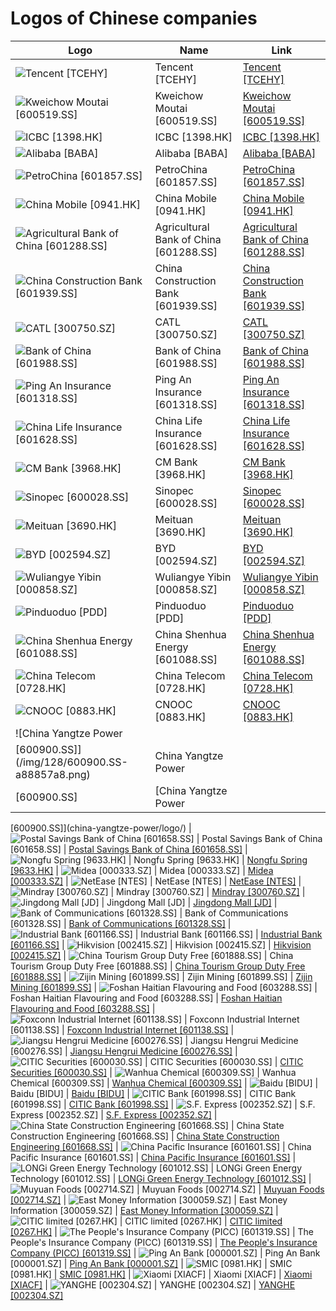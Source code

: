 # Logos of Chinese companies

| Logo | Name  | Link |
| ---- | ----  | ---- |
| ![Tencent [TCEHY]](/img/128/TCEHY-00d25bae.png) | Tencent [TCEHY] | [Tencent [TCEHY]](tencent/logo/)
| ![Kweichow Moutai [600519.SS]](/img/128/600519.SS-e2444777.png) | Kweichow Moutai [600519.SS] | [Kweichow Moutai [600519.SS]](kweichow-moutai/logo/)
| ![ICBC [1398.HK]](/img/128/1398.HK-018ff6b4.png) | ICBC [1398.HK] | [ICBC [1398.HK]](icbc/logo/)
| ![Alibaba [BABA]](/img/128/BABA-9d5b9ce2.png) | Alibaba [BABA] | [Alibaba [BABA]](alibaba/logo/)
| ![PetroChina [601857.SS]](/img/128/601857.SS-8ed84975.png) | PetroChina [601857.SS] | [PetroChina [601857.SS]](petro-china/logo/)
| ![China Mobile [0941.HK]](/img/128/0941.HK-778dc567.png) | China Mobile [0941.HK] | [China Mobile [0941.HK]](china-mobile/logo/)
| ![Agricultural Bank of China [601288.SS]](/img/128/601288.SS-c2af83da.png) | Agricultural Bank of China [601288.SS] | [Agricultural Bank of China [601288.SS]](agricultural-bank-of-china/logo/)
| ![China Construction Bank [601939.SS]](/img/128/601939.SS-f0328539.png) | China Construction Bank [601939.SS] | [China Construction Bank [601939.SS]](china-construction-bank/logo/)
| ![CATL [300750.SZ]](/img/128/300750.SZ-8600777c.png) | CATL [300750.SZ] | [CATL [300750.SZ]](catl/logo/)
| ![Bank of China [601988.SS]](/img/128/601988.SS-8ff439e0.png) | Bank of China [601988.SS] | [Bank of China [601988.SS]](bank-of-china/logo/)
| ![Ping An Insurance [601318.SS]](/img/128/601318.SS-df827762.png) | Ping An Insurance [601318.SS] | [Ping An Insurance [601318.SS]](ping-an-insurance/logo/)
| ![China Life Insurance [601628.SS]](/img/128/601628.SS-b2eaeaa0.png) | China Life Insurance [601628.SS] | [China Life Insurance [601628.SS]](china-life-insurance/logo/)
| ![CM Bank [3968.HK]](/img/128/3968.HK-b1d727bd.png) | CM Bank [3968.HK] | [CM Bank [3968.HK]](cm-bank/logo/)
| ![Sinopec [600028.SS]](/img/128/600028.SS-c8a82512.png) | Sinopec [600028.SS] | [Sinopec [600028.SS]](sinopec/logo/)
| ![Meituan [3690.HK]](/img/128/3690.HK-092d994f.png) | Meituan [3690.HK] | [Meituan [3690.HK]](meituan-dianping/logo/)
| ![BYD [002594.SZ]](/img/128/002594.SZ-20d68cd6.png) | BYD [002594.SZ] | [BYD [002594.SZ]](byd/logo/)
| ![Wuliangye Yibin [000858.SZ]](/img/128/000858.SZ-ac170b8d.png) | Wuliangye Yibin [000858.SZ] | [Wuliangye Yibin [000858.SZ]](wuliangye-yibin/logo/)
| ![Pinduoduo [PDD]](/img/128/PDD-fd3db421.png) | Pinduoduo [PDD] | [Pinduoduo [PDD]](pinduoduo/logo/)
| ![China Shenhua Energy [601088.SS]](/img/128/601088.SS-5b1e464c.png) | China Shenhua Energy [601088.SS] | [China Shenhua Energy [601088.SS]](china-shenhua-energy/logo/)
| ![China Telecom [0728.HK]](/img/128/0728.HK-f7bd78e6.png) | China Telecom [0728.HK] | [China Telecom [0728.HK]](china-telecom/logo/)
| ![CNOOC [0883.HK]](/img/128/0883.HK-ac3d65c9.png) | CNOOC [0883.HK] | [CNOOC [0883.HK]](cnooc/logo/)
| ![China Yangtze Power
 [600900.SS]](/img/128/600900.SS-a88857a8.png) | China Yangtze Power
 [600900.SS] | [China Yangtze Power
 [600900.SS]](china-yangtze-power/logo/)
| ![Postal Savings Bank of China
 [601658.SS]](/img/128/601658.SS-9df72303.png) | Postal Savings Bank of China
 [601658.SS] | [Postal Savings Bank of China
 [601658.SS]](postal-savings-bank-of-china/logo/)
| ![Nongfu Spring
 [9633.HK]](/img/128/9633.HK-b073d0e7.png) | Nongfu Spring
 [9633.HK] | [Nongfu Spring
 [9633.HK]](nongfu-spring/logo/)
| ![Midea [000333.SZ]](/img/128/000333.SZ-511160b4.png) | Midea [000333.SZ] | [Midea [000333.SZ]](midea/logo/)
| ![NetEase [NTES]](/img/128/NTES-9c151002.png) | NetEase [NTES] | [NetEase [NTES]](netease/logo/)
| ![Mindray [300760.SZ]](/img/128/300760.SZ-42317309.png) | Mindray [300760.SZ] | [Mindray [300760.SZ]](mindray/logo/)
| ![Jingdong Mall [JD]](/img/128/JD-de7a1903.png) | Jingdong Mall [JD] | [Jingdong Mall [JD]](jingdong-mall/logo/)
| ![Bank of Communications [601328.SS]](/img/128/601328.SS-11b4371e.png) | Bank of Communications [601328.SS] | [Bank of Communications [601328.SS]](bank-of-communications/logo/)
| ![Industrial Bank
 [601166.SS]](/img/128/601166.SS-b7256c1b.png) | Industrial Bank
 [601166.SS] | [Industrial Bank
 [601166.SS]](industrial-bank/logo/)
| ![Hikvision
 [002415.SZ]](/img/128/002415.SZ-91bd39c2.png) | Hikvision
 [002415.SZ] | [Hikvision
 [002415.SZ]](hikvision/logo/)
| ![China Tourism Group Duty Free [601888.SS]](/img/128/601888.SS-00c33189.png) | China Tourism Group Duty Free [601888.SS] | [China Tourism Group Duty Free [601888.SS]](china-tourism-group-duty-free/logo/)
| ![Zijin Mining [601899.SS]](/img/128/601899.SS-18337e88.png) | Zijin Mining [601899.SS] | [Zijin Mining [601899.SS]](zijin-mining/logo/)
| ![Foshan Haitian Flavouring and Food [603288.SS]](/img/128/603288.SS-43ebd14f.png) | Foshan Haitian Flavouring and Food [603288.SS] | [Foshan Haitian Flavouring and Food [603288.SS]](foshan-haitian-flavouring-and-food/logo/)
| ![Foxconn Industrial Internet
 [601138.SS]](/img/128/601138.SS-556f819e.png) | Foxconn Industrial Internet
 [601138.SS] | [Foxconn Industrial Internet
 [601138.SS]](foxconn-industrial-internet/logo/)
| ![Jiangsu Hengrui Medicine
 [600276.SS]](/img/128/600276.SS-e8f5e786.png) | Jiangsu Hengrui Medicine
 [600276.SS] | [Jiangsu Hengrui Medicine
 [600276.SS]](jiangsu-hengrui-medicine/logo/)
| ![CITIC Securities
 [600030.SS]](/img/128/600030.SS-a9b96f7c.png) | CITIC Securities
 [600030.SS] | [CITIC Securities
 [600030.SS]](citic-securities/logo/)
| ![Wanhua Chemical [600309.SS]](/img/128/600309.SS-ea388baf.png) | Wanhua Chemical [600309.SS] | [Wanhua Chemical [600309.SS]](wanhua-chemical/logo/)
| ![Baidu [BIDU]](/img/128/BIDU-0e308327.png) | Baidu [BIDU] | [Baidu [BIDU]](baidu/logo/)
| ![CITIC Bank [601998.SS]](/img/128/601998.SS-47de925f.png) | CITIC Bank [601998.SS] | [CITIC Bank [601998.SS]](citic-bank/logo/)
| ![S.F. Express
 [002352.SZ]](/img/128/002352.SZ-fd313845.png) | S.F. Express
 [002352.SZ] | [S.F. Express
 [002352.SZ]](sf-express/logo/)
| ![China State Construction Engineering [601668.SS]](/img/128/601668.SS-a612755a.png) | China State Construction Engineering [601668.SS] | [China State Construction Engineering [601668.SS]](china-state-construction-engineering/logo/)
| ![China Pacific Insurance [601601.SS]](/img/128/601601.SS-876f4e69.png) | China Pacific Insurance [601601.SS] | [China Pacific Insurance [601601.SS]](china-pacific-insurance/logo/)
| ![LONGi Green Energy Technology [601012.SS]](/img/128/601012.SS-061979ae.png) | LONGi Green Energy Technology [601012.SS] | [LONGi Green Energy Technology [601012.SS]](longi-green-energy-tech/logo/)
| ![Muyuan Foods
 [002714.SZ]](/img/128/002714.SZ-54ec4e4b.png) | Muyuan Foods
 [002714.SZ] | [Muyuan Foods
 [002714.SZ]](muyuan-foods/logo/)
| ![East Money Information [300059.SZ]](/img/128/300059.SZ-1108301b.png) | East Money Information [300059.SZ] | [East Money Information [300059.SZ]](east-money/logo/)
| ![CITIC limited [0267.HK]](/img/128/0267.HK-d2493f49.png) | CITIC limited [0267.HK] | [CITIC limited [0267.HK]](citic/logo/)
| ![The People's Insurance Company (PICC) [601319.SS]](/img/128/601319.SS-6ad442ba.png) | The People's Insurance Company (PICC) [601319.SS] | [The People's Insurance Company (PICC) [601319.SS]](peoples-insurance-company-picc/logo/)
| ![Ping An Bank
 [000001.SZ]](/img/128/000001.SZ-3c076268.png) | Ping An Bank
 [000001.SZ] | [Ping An Bank
 [000001.SZ]](ping-an-bank/logo/)
| ![SMIC [0981.HK]](/img/128/0981.HK-461ec1b5.png) | SMIC [0981.HK] | [SMIC [0981.HK]](smic/logo/)
| ![Xiaomi [XIACF]](/img/128/XIACF-651bbdcb.png) | Xiaomi [XIACF] | [Xiaomi [XIACF]](xiaomi/logo/)
| ![YANGHE [002304.SZ]](/img/128/002304.SZ-1ad56fb8.png) | YANGHE [002304.SZ] | [YANGHE [002304.SZ]](yanghe/logo/)
